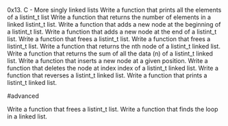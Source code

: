0x13. C - More singly linked lists
Write a function that prints all the elements of a listint_t list
Write a function that returns the number of elements in a linked listint_t list.
Write a function that adds a new node at the beginning of a listint_t list.
Write a function that adds a new node at the end of a listint_t list.
Write a function that frees a listint_t list.
Write a function that frees a listint_t list.
Write a function that returns the nth node of a listint_t linked list.
Write a function that returns the sum of all the data (n) of a listint_t linked list.
Write a function that inserts a new node at a given position.
Write a function that deletes the node at index index of a listint_t linked list.
Write a function that reverses a listint_t linked list.
Write a function that prints a listint_t linked list.

#advanced

Write a function that frees a listint_t list.
Write a function that finds the loop in a linked list.

